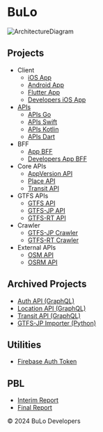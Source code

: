 # BuLo
![ArchitectureDiagram](https://github.com/bulo-hq/.github/assets/51151242/269e4da3-e26a-486a-b481-99ae5717b74a)

## Projects
- Client
  - [iOS App](https://github.com/bulo-hq/ios-app)
  - [Android App](https://github.com/bulo-hq/android-app)
  - [Flutter App](https://github.com/bulo-hq/flutter-app)
  - [Developers iOS App](https://github.com/kantacky/BuLoDevelopers)
- [APIs](https://github.com/bulo-hq/apis)
  - [APIs Go](https://github.com/bulo-hq/apis-go)
  - [APIs Swift](https://github.com/bulo-hq/apis-swift)
  - [APIs Kotlin](https://github.com/bulo-hq/apis-kotlin)
  - [APIs Dart](https://github.com/bulo-hq/apis-dart)
- BFF
  - [App BFF](https://github.com/bulo-hq/app-bff)
  - [Developers App BFF](https://github.com/bulo-hq/developers-app-bff)
- Core APIs
  - [AppVersion API](https://github.com/bulo-hq/app-version-api)
  - [Place API](https://github.com/bulo-hq/place-api)
  - [Transit API](https://github.com/bulo-hq/transit-api)
- GTFS APIs
  - [GTFS API](https://github.com/bulo-hq/gtfs-api)
  - [GTFS-JP API](https://github.com/bulo-hq/gtfs-jp-api)
  - [GTFS-RT API](https://github.com/bulo-hq/gtfs-rt-api)
- Crawler
  - [GTFS-JP Crawler](https://github.com/bulo-hq/gtfs-jp-crawler)
  - [GTFS-RT Crawler](https://github.com/bulo-hq/gtfs-rt-crawler)
- External APIs
  - [OSM API](https://github.com/bulo-hq/osm-api)
  - [OSRM API](https://github.com/bulo-hq/osrm-api)

## Archived Projects
- [Auth API (GraphQL)](https://github.com/bulo-hq/auth-api-gql)
- [Location API (GraphQL)](https://github.com/bulo-hq/location-api-gql)
- [Transit API (GraphQL)](https://github.com/bulo-hq/transit-api-gql)
- [GTFS-JP Importer (Python)](https://github.com/bulo-hq/gtfs-jp-importer-py)

## Utilities
- [Firebase Auth Token](https://github.com/bulo-hq/firebase-auth-token)

## PBL
- [Interim Report](https://github.com/bulo-hq/pbl-interim-report)
- [Final Report](https://github.com/bulo-hq/pbl-final-report)

&copy; 2024 BuLo Developers
